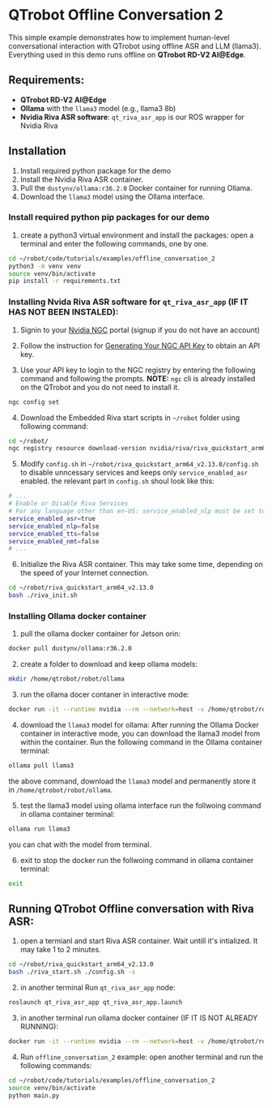 # QTrobot Offline Conversation 2

This simple example demonstrates how to implement human-level conversational interaction with QTrobot using offline ASR and LLM (llama3). Everything used in this demo runs offline on **QTrobot RD-V2 AI@Edge**.

## Requirements:
- **QTrobot RD-V2 AI@Edge**
- **Ollama** with the `llama3` model (e.g., llama3 8b)
- **Nvidia Riva ASR software**: `qt_riva_asr_app` is our ROS wrapper for Nvidia Riva

## Installation
1. Install required python package for the demo
2. Install the Nvidia Riva ASR container.
3. Pull the `dustynv/ollama:r36.2.0` Docker container for running Ollama.
4. Download the `llama3` model using the Ollama interface.



### Install required python pip packages for our demo
1. create a python3 virtual environment and install the packages:
open a terminal and enter the following commands, one by one. 
```bash 
cd ~/robot/code/tutorials/examples/offline_conversation_2
python3 -m venv venv
source venv/bin/activate
pip install -r requirements.txt
```



### Installing Nvida Riva ASR software for `qt_riva_asr_app` (IF IT HAS NOT BEEN INSTALED):
1. Signin to your [Nvidia NGC](https://ngc.nvidia.com/signin) portal (signup if you do not have an account)
   
2. Follow the instruction for [Generating Your NGC API Key](https://docs.nvidia.com/ngc/gpu-cloud/ngc-user-guide/index.html#generating-api-key) to obtain an API key.

3. Use your API key to login to the NGC registry by entering the following command and following the prompts. 
   **NOTE:** `ngc` cli is already installed on the QTrobot and you do not need to install it.
```bash
ngc config set
```

4. Download the Embedded Riva start scripts in `~/robot` folder using following command: 
 ```bash
 cd ~/robot/
 ngc registry resource download-version nvidia/riva/riva_quickstart_arm64:2.13.0
 ```

5. Modify `config.sh` in `~/robot/riva_quickstart_arm64_v2.13.0/config.sh` to disable unncessary services and keeps only `service_enabled_asr` enabled. the relevant part in `config.sh` shoul look like this:

```bash
# ...
# Enable or Disable Riva Services
# For any language other than en-US: service_enabled_nlp must be set to false
service_enabled_asr=true
service_enabled_nlp=false
service_enabled_tts=false
service_enabled_nmt=false
# ...
```

6. Initialize the Riva ASR container. This may take some time, depending on the speed of your Internet connection.
```bash
cd ~/robot/riva_quickstart_arm64_v2.13.0
bash ./riva_init.sh
```


### Installing Ollama docker container 
1. pull the ollama docker container for Jetson orin:
```bash 
docker pull dustynv/ollama:r36.2.0
```

2. create a folder to download and keep ollama models: 
```bash
mkdir /home/qtrobot/robot/ollama
```

3. run the ollama docer contaner in interactive mode: 
```bash
docker run -it --runtime nvidia --rm --network=host -v /home/qtrobot/robot/ollama:/ollama -v /home/qtrobot/robot/ollama:/data/logs -e OLLAMA_MODELS=ollama dustynv/ollama:r36.2.0
```

4. download the `llama3` model for ollama: 
After running the Ollama Docker container in interactive mode, you can download the llama3 model from within the container. Run the following command in the Ollama container terminal:

```bash
ollama pull llama3
```

the above command, download the `llama3` model and permanently store it in `/home/qtrobot/robot/ollama`. 

5. test the llama3 model using ollama interface
run the follwoing command in ollama container terminal:

```bash 
ollama run llama3 
```
you can chat with the model from terminal.

6. exit to stop the docker
run the follwoing command in ollama container terminal:
```bash
exit
```

## Running QTrobot Offline conversation with Riva ASR:
1. open a termianl and start Riva ASR container. Wait untill it's intialized. It may take 1 to 2 minutes. 
```bash
cd ~/robot/riva_quickstart_arm64_v2.13.0
bash ./riva_start.sh ./config.sh -s
```

2. in another terminal Run `qt_riva_asr_app` node:
```bash
roslaunch qt_riva_asr_app qt_riva_asr_app.launch 
```

3. in another terminal run ollama docker container (IF IT IS NOT ALREADY RUNNING): 
```bash
docker run -it --runtime nvidia --rm --network=host -v /home/qtrobot/robot/ollama:/ollama -v /home/qtrobot/robot/ollama:/data/logs -e OLLAMA_MODELS=ollama dustynv/ollama:r36.2.0
```

4. Run `offline_conversation_2` example:
open another terminal and run the following commands:
```bash
cd ~/robot/code/tutorials/examples/offline_conversation_2
source venv/bin/activate
python main.py
```

